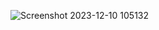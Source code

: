 ![Screenshot 2023-12-10 105132](https://github.com/Melroysalins/codepenclone_react/assets/125199392/c3e65378-3e84-4a74-87be-d4241c43e9fd)
